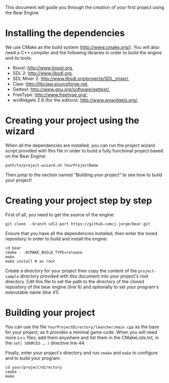 This document will guide you through the creation of your first project
using the Bear Engine.

Installing the dependencies
====

We use CMake as the build system (http://www.cmake.org/). You will
also need a C++ compiler and the following libraries in order to build
the engine and its tools:

- Boost: http://www.boost.org,
- SDL 2: http://www.libsdl.org,
- SDL Mixer 2: http://www.libsdl.org/projects/SDL_mixer/,
- Claw: http://libclaw.sourceforge.net,
- Gettext: http://www.gnu.org/software/gettext/,
- FreeType: http://www.freetype.org/,
- wxWidgets 2.8 (for the editors): http://www.wxwidgets.org/,

Creating your project using the wizard
====

When all the dependencies are installed, you can run the project
wizard script provided with this file in order to build a fully
functional project based on the Bear Engine:

    path/to/project-wizard.sh YourProjectName

Then jump to the section named "Building your project" to see how to
build your project!

Creating your project step by step
====

First of all, you need to get the source of the engine:

    git clone --branch sdl2-port https://github.com/j-jorge/bear.git

Ensure that you have all the dependencies installed, then enter the
loned repository in order to build and install the engine:

    cd bear
    cmake . -DCMAKE_BUILD_TYPE=release
    make
    make install # as root

Create a directory for your project then copy the content of the
`project-sample` directory provided with this document into your
project's root directory. Edit this file to set the path to the
directory of the cloned repository of the bear engine (line 6) and
optionally to set your program's executable name (line 41).

Building your project
====

You can use the file `YourProjectDirectory/launcher/main.cpp` as the base
for your project, as it provides a minimal game code. When you will need
more c++ files, add them anywhere and list them in the CMakeLists.txt, in
the `set( SOURCES … )` directive line 44.

Finally, enter your project's directory and run `cmake` and `make` to
configure and to build your program:

    cd your/project/directory
    cmake .
    make

